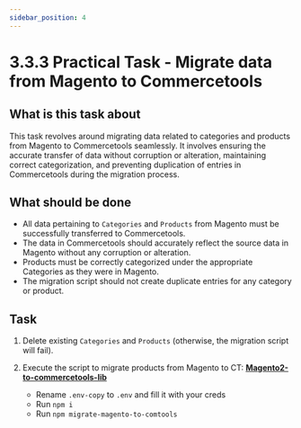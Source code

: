 ```yaml
---
sidebar_position: 4
---
```


# 3.3.3 Practical Task - Migrate data from Magento to Commercetools

## What is this task about

This task revolves around migrating data related to categories and products from Magento to Commercetools seamlessly. It involves ensuring the accurate transfer of data without corruption or alteration, maintaining correct categorization, and preventing duplication of entries in Commercetools during the migration process.


## What should be done

- All data pertaining to `Categories` and `Products` from Magento must be successfully transferred to Commercetools.
- The data in Commercetools should accurately reflect the source data in Magento without any corruption or alteration.
- Products must be correctly categorized under the appropriate Categories as they were in Magento.
- The migration script should not create duplicate entries for any category or product.


## Task

1. Delete existing `Categories` and `Products` (otherwise, the migration script will fail).

2. Execute the script to migrate products from Magento to CT: **[Magento2-to-commercetools-lib](https://git.epam.com/Anton_Zhirkov/magento2-to-commercetools-lib)**

   - Rename `.env-copy` to `.env` and fill it with your creds
   - Run `npm i`
   - Run `npm migrate-magento-to-comtools`
